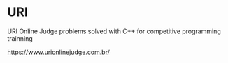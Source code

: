 # URI
URI Online Judge problems solved with C++ for competitive programming trainning

https://www.urionlinejudge.com.br/
